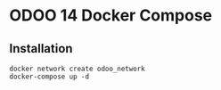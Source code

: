 # ODOO 14 Docker Compose

## Installation

```shell
docker network create odoo_network
docker-compose up -d
```
